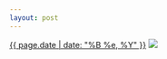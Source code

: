 ```yaml
---
layout: post
---
```


<p>
  <time><a href="/228">{{ page.date | date: "%B %e, %Y" }}</a></time>
  <a href="/228"><img src="{{ site.assets_url }}/228-640.jpg" srcset="{{ site.assets_url }}/228-1280.jpg 1280w, {{ site.assets_url }}/228-960.jpg 960w, {{ site.assets_url }}/228-640.jpg 640w, {{ site.assets_url }}/228-320.jpg 320w" sizes="(min-width: 700px) 50vw, calc(100vw - 2rem)" /></a>
</p>
